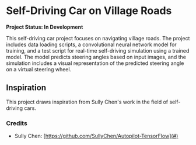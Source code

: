 # Self-Driving Car on Village Roads

**Project Status: In Development**

This self-driving car project focuses on navigating village roads. The project includes data loading scripts, a convolutional neural network model for training, and a test script for real-time self-driving simulation using a trained model. The model predicts steering angles based on input images, and the simulation includes a visual representation of the predicted steering angle on a virtual steering wheel.

## Inspiration

This project draws inspiration from Sully Chen's work in the field of self-driving cars.

### Credits
- Sully Chen: [https://github.com/SullyChen/Autopilot-TensorFlow](#)
